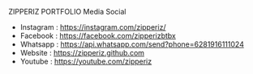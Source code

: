 ZIPPERIZ PORTFOLIO
Media Social

- Instagram : https://instagram.com/zipperiz/
- Facebook : https://facebook.com/zipperizbtbx
- Whatsapp : https://api.whatsapp.com/send?phone=6281916111024
- Website : https://zipperiz.github.com
- Youtube : https://youtube.com/zipperiz
